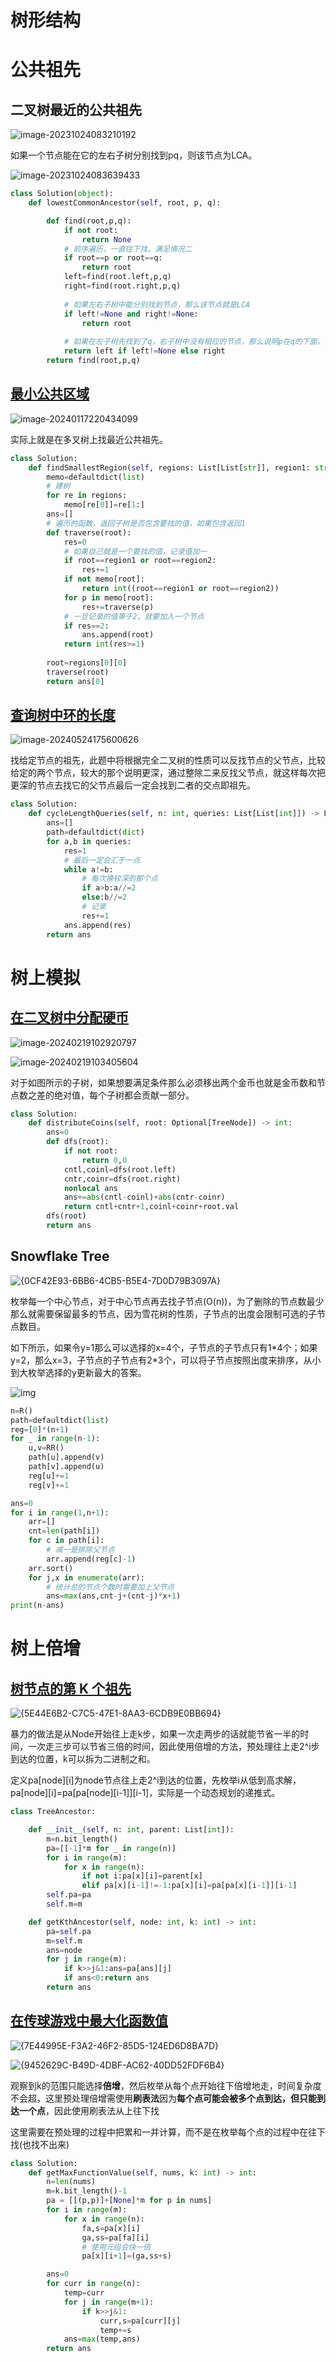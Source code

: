 # 树形结构







# 公共祖先

## 二叉树最近的公共祖先

![image-20231024083210192](./assets/image-20231024083210192-1733840243522-377-1735176955296-13.png)

如果一个节点能在它的左右子树分别找到pq，则该节点为LCA。

![image-20231024083639433](./assets/image-20231024083639433-1733840243522-378-1735176955296-14.png)

```python
class Solution(object):
    def lowestCommonAncestor(self, root, p, q):

        def find(root,p,q):
            if not root:
                return None
            # 前序遍历，一直往下找，满足情况二
            if root==p or root==q:
                return root
            left=find(root.left,p,q)
            right=find(root.right,p,q)
			
            # 如果左右子树中能分别找到节点，那么该节点就是LCA
            if left!=None and right!=None:
                return root
            
            # 如果在左子树先找到了q，右子树中没有相应的节点，那么说明p在q的下面，最近的公共祖先就是q，满足情况一
            return left if left!=None else right
        return find(root,p,q)
```





## [ 最小公共区域](https://leetcode.cn/problems/smallest-common-region/)

![image-20240117220434099](./assets/image-20240117220434099-1733840243522-382-1735176955296-18.png)

实际上就是在多叉树上找最近公共祖先。

```python
class Solution:
    def findSmallestRegion(self, regions: List[List[str]], region1: str, region2: str) -> str:
        memo=defaultdict(list)
        # 建树
        for re in regions:
            memo[re[0]]=re[1:]
        ans=[]
        # 遍历的函数，返回子树是否包含要找的值，如果包含返回1
        def traverse(root):
            res=0
            # 如果自己就是一个要找的值，记录值加一
            if root==region1 or root==region2:
                res+=1
            if not memo[root]:
                return int((root==region1 or root==region2))
            for p in memo[root]:
                res+=traverse(p)
            # 一旦记录的值等于2，就要加入一个节点
            if res==2:
                ans.append(root)
            return int(res>=1)
            
        root=regions[0][0]
        traverse(root)
        return ans[0]
```

## [查询树中环的长度](https://leetcode.cn/problems/cycle-length-queries-in-a-tree/)

![image-20240524175600626](./assets/image-20240524175600626-1733840243522-383-1735176955296-19.png)



找给定节点的祖先，此题中将根据完全二叉树的性质可以反找节点的父节点，比较给定的两个节点，较大的那个说明更深，通过整除二来反找父节点，就这样每次把更深的节点去找它的父节点最后一定会找到二者的交点即祖先。

```python
class Solution:
    def cycleLengthQueries(self, n: int, queries: List[List[int]]) -> List[int]:
        ans=[]
        path=defaultdict(dict)
        for a,b in queries:
            res=1
            # 最后一定会汇于一点
            while a!=b:
                # 每次换较深的那个点
                if a>b:a//=2
                else:b//=2
                # 记录
                res+=1
            ans.append(res)
        return ans 
```















# 树上模拟



## [在二叉树中分配硬币](https://leetcode.cn/problems/distribute-coins-in-binary-tree/)

![image-20240219102920797](./assets/image-20240219102920797-1733840243522-387-1735176955297-22.png)

![image-20240219103405604](./assets/image-20240219103405604-1733840243522-388-1735176955297-24.png)



对于如图所示的子树，如果想要满足条件那么必须移出两个金币也就是金币数和节点数之差的绝对值，每个子树都会贡献一部分。

```python
class Solution:
    def distributeCoins(self, root: Optional[TreeNode]) -> int:
        ans=0
        def dfs(root):
            if not root:
                return 0,0
            cntl,coinl=dfs(root.left)
            cntr,coinr=dfs(root.right)
            nonlocal ans 
            ans+=abs(cntl-coinl)+abs(cntr-coinr)
            return cntl+cntr+1,coinl+coinr+root.val
        dfs(root)
        return ans 
```



## **Snowflake Tree**

![{0CF42E93-6BB6-4CB5-B5E4-7D0D79B3097A}](./assets/{0CF42E93-6BB6-4CB5-B5E4-7D0D79B3097A}.png)

枚举每一个中心节点，对于中心节点再去找子节点(O(n))，为了删除的节点数最少那么就需要保留最多的节点，因为雪花树的性质，子节点的出度会限制可选的子节点数目。

如下所示，如果令y=1那么可以选择的x=4个，子节点的子节点只有1*4个；如果y=2，那么x=3，子节点的子节点有2\*3个，可以将子节点按照出度来排序，从小到大枚举选择的y更新最大的答案。

![img](./assets/resize,m_lfit,h_1700,w_2250.png)



```python
n=R()
path=defaultdict(list)
reg=[0]*(n+1)
for _ in range(n-1):
    u,v=RR()
    path[u].append(v)
    path[v].append(u)
    reg[u]+=1
    reg[v]+=1

ans=0
for i in range(1,n+1):
    arr=[]
    cnt=len(path[i])
    for c in path[i]:
        # 减一是排除父节点
        arr.append(reg[c]-1)
    arr.sort()
    for j,x in enumerate(arr):
        # 统计总的节点个数时需要加上父节点
        ans=max(ans,cnt-j+(cnt-j)*x+1)
print(n-ans)
```





# 树上倍增

## [树节点的第 K 个祖先](https://leetcode.cn/problems/kth-ancestor-of-a-tree-node/)

![{5E44E6B2-C7C5-47E1-8AA3-6CDB9E0BB694}](./assets/{5E44E6B2-C7C5-47E1-8AA3-6CDB9E0BB694}.png)

暴力的做法是从Node开始往上走k步，如果一次走两步的话就能节省一半的时间，一次走三步可以节省三倍的时间，因此使用倍增的方法，预处理往上走2^i步到达的位置，k可以拆为二进制之和。

定义pa[node]\[i]为node节点往上走2^i到达的位置，先枚举i从低到高求解，pa[node]\[i]=pa[pa[node]\[i-1]]\[i-1]，实际是一个动态规划的递推式。

```python
class TreeAncestor:

    def __init__(self, n: int, parent: List[int]):
        m=n.bit_length()
        pa=[[-1]*m for _ in range(n)]
        for i in range(m):
            for x in range(n):
                if not i:pa[x][i]=parent[x]
                elif pa[x][i-1]!=-1:pa[x][i]=pa[pa[x][i-1]][i-1]
        self.pa=pa
        self.m=m 

    def getKthAncestor(self, node: int, k: int) -> int:
        pa=self.pa
        m=self.m
        ans=node
        for j in range(m):
            if k>>j&1:ans=pa[ans][j]
            if ans<0:return ans 
        return ans 
```

## [在传球游戏中最大化函数值](https://leetcode.cn/problems/maximize-value-of-function-in-a-ball-passing-game/)

![{7E44995E-F3A2-46F2-85D5-124ED6D8BA7D}](./assets/{7E44995E-F3A2-46F2-85D5-124ED6D8BA7D}.png)

![{9452629C-B49D-4DBF-AC62-40DD52FDF6B4}](./assets/{9452629C-B49D-4DBF-AC62-40DD52FDF6B4}.png)

观察到k的范围只能选择**倍增**，然后枚举从每个点开始往下倍增地走，时间复杂度不会超，这里预处理倍增需使用**刷表法**因为**每个点可能会被多个点到达，但只能到达一个点**，因此使用刷表法从上往下找

这里需要在预处理的过程中把累和一并计算，而不是在枚举每个点的过程中在往下找(也找不出来)

```python
class Solution:
    def getMaxFunctionValue(self, nums, k: int) -> int:
        n=len(nums)
        m=k.bit_length()-1
        pa = [[(p,p)]+[None]*m for p in nums]
        for i in range(m):
            for x in range(n):
                fa,s=pa[x][i]
                ga,ss=pa[fa][i]
                # 使用元组会快一倍
                pa[x][i+1]=(ga,ss+s)

        ans=0
        for curr in range(n):
            temp=curr
            for j in range(m+1):
                if k>>j&1:
                    curr,s=pa[curr][j]
                    temp+=s 
            ans=max(temp,ans)
        return ans 
```

